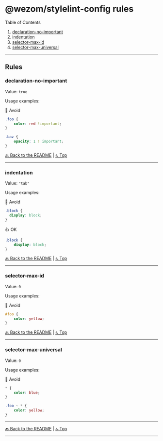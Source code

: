 # @wezom/stylelint-config rules

Table of Contents

[comment]: <> (TOC-START)

1. [declaration-no-important](#declaration-no-important)
1. [indentation](#indentation)
1. [selector-max-id](#selector-max-id)
1. [selector-max-universal](#selector-max-universal)

[comment]: <> (TOC-END)

---

## Rules

[comment]: <> (RULES-START)


### declaration-no-important

Value: `true`

Usage examples:

🚧 Avoid

```css
.foo {
	color: red !important;
}

.baz {
	opacity: 1 ! important;
}
```


[🔙 Back to the README](README.md) | [🔝 Top](#readme)

---


### indentation

Value: `"tab"`

Usage examples:

🚧 Avoid

```css
.block {
  display: block;
}
```

👍 OK

```css
.block {
	display: block;
}
```

[🔙 Back to the README](README.md) | [🔝 Top](#readme)

---


### selector-max-id

Value: `0`

Usage examples:

🚧 Avoid

```css
#foo {
    color: yellow;
}
```


[🔙 Back to the README](README.md) | [🔝 Top](#readme)

---


### selector-max-universal

Value: `0`

Usage examples:

🚧 Avoid

```css
* {
    color: blue;
}

.foo ~ * {
    color: yellow;
}
```


[comment]: <> (RULES-END)

---

[🔙 Back to the README](README.md) | [🔝 Top](#readme)

---

